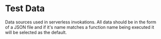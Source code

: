 # Test Data

Data sources used in serverless invokations. All data should be in the form of a JSON file and
if it's name matches a function name being executed it will be selected as the default.
